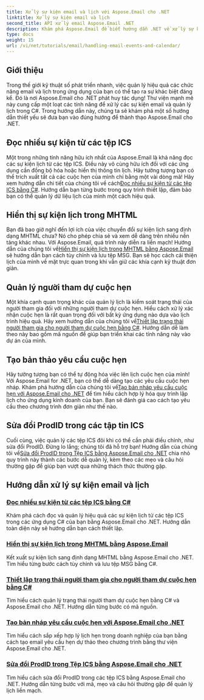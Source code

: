 ```yaml
---
title: Xử lý sự kiện email và lịch với Aspose.Email cho .NET
linktitle: Xử lý sự kiện email và lịch
second_title: API xử lý email Aspose.Email .NET
description: Khám phá Aspose.Email để biết hướng dẫn .NET về xử lý sự kiện email và quản lý lịch. Tìm hiểu các kỹ thuật để nâng cao hiệu quả ứng dụng C# của bạn.
type: docs
weight: 15
url: /vi/net/tutorials/email/handling-email-events-and-calendar/
---
```

## Giới thiệu

Trong thế giới kỹ thuật số phát triển nhanh, việc quản lý hiệu quả các chức năng email và lịch trong ứng dụng của bạn có thể tạo ra sự khác biệt đáng kể. Đó là nơi Aspose.Email cho .NET phát huy tác dụng! Thư viện mạnh mẽ này cung cấp một loạt các tính năng để xử lý các sự kiện email và quản lý lịch trong C#. Trong hướng dẫn này, chúng ta sẽ khám phá một số hướng dẫn thiết yếu sẽ đưa bạn vào đúng hướng để thành thạo Aspose.Email cho .NET.

## Đọc nhiều sự kiện từ các tệp ICS

Một trong những tính năng hữu ích nhất của Aspose.Email là khả năng đọc các sự kiện lịch từ các tệp ICS. Điều này vô cùng hữu ích đối với các ứng dụng cần đồng bộ hóa hoặc hiển thị thông tin lịch. Hãy tưởng tượng bạn có thể trích xuất tất cả các cuộc hẹn của mình chỉ bằng một vài dòng mã! Hãy xem hướng dẫn chi tiết của chúng tôi về cách[Đọc nhiều sự kiện từ các tệp ICS bằng C#](./read-multiple-events-from-ics-files-with-csharp/). Hướng dẫn bạn từng bước trong quy trình thiết lập, đảm bảo bạn có thể quản lý dữ liệu lịch của mình một cách hiệu quả. 

## Hiển thị sự kiện lịch trong MHTML 

 Bạn đã bao giờ nghĩ đến lợi ích của việc chuyển đổi sự kiện lịch sang định dạng MHTML chưa? Nó cho phép chia sẻ và xem dễ dàng trên nhiều nền tảng khác nhau. Với Aspose.Email, quá trình này diễn ra liền mạch! Hướng dẫn của chúng tôi về[Hiển thị sự kiện lịch trong MHTML bằng Aspose.Email](./render-calendar-events-in-mhtml/) sẽ hướng dẫn bạn cách tùy chỉnh và lưu tệp MSG. Bạn sẽ học cách cải thiện lịch của mình về mặt trực quan trong khi vẫn giữ các khía cạnh kỹ thuật đơn giản.

## Quản lý người tham dự cuộc hẹn

Một khía cạnh quan trọng khác của quản lý lịch là kiểm soát trạng thái của người tham gia đối với những người tham dự cuộc hẹn. Hiểu cách xử lý xác nhận cuộc hẹn là rất quan trọng đối với bất kỳ ứng dụng nào dựa vào lịch trình hiệu quả. Hãy xem hướng dẫn của chúng tôi về[Thiết lập trạng thái người tham gia cho người tham dự cuộc hẹn bằng C#](./setting-participant-status-for-appointment-attendees/). Hướng dẫn dễ làm theo này bao gồm mã nguồn để giúp bạn triển khai các tính năng này vào dự án của mình.

## Tạo bản thảo yêu cầu cuộc hẹn 

 Hãy tưởng tượng bạn có thể tự động hóa việc lên lịch cuộc hẹn của mình! Với Aspose.Email for .NET, bạn có thể dễ dàng tạo các yêu cầu cuộc hẹn nháp. Khám phá hướng dẫn của chúng tôi về[Tạo bản nháp yêu cầu cuộc hẹn với Aspose.Email cho .NET](./creating-draft-appointment-request/) để tìm hiểu cách hợp lý hóa quy trình lập lịch cho ứng dụng kinh doanh của bạn. Bạn sẽ đánh giá cao cách tạo yêu cầu theo chương trình đơn giản như thế nào.

## Sửa đổi ProdID trong các tập tin ICS 

Cuối cùng, việc quản lý các tệp ICS đôi khi có thể cần phải điều chỉnh, như sửa đổi ProdID. Đừng lo lắng; chúng tôi đã hỗ trợ bạn! Hướng dẫn của chúng tôi về[Sửa đổi ProdID trong Tệp ICS bằng Aspose.Email cho .NET](./modify-prodid-in-ics-files/) chia nhỏ quy trình này thành các bước dễ quản lý, kèm theo các mẹo và câu hỏi thường gặp để giúp bạn vượt qua những thách thức thường gặp.

## Hướng dẫn xử lý sự kiện email và lịch
### [Đọc nhiều sự kiện từ các tệp ICS bằng C#](./read-multiple-events-from-ics-files-with-csharp/)
Khám phá cách đọc và quản lý hiệu quả các sự kiện lịch từ các tệp ICS trong các ứng dụng C# của bạn bằng Aspose.Email cho .NET. Hướng dẫn toàn diện này sẽ hướng dẫn bạn cách thiết lập.
### [Hiển thị sự kiện lịch trong MHTML bằng Aspose.Email](./render-calendar-events-in-mhtml/)
Kết xuất sự kiện lịch sang định dạng MHTML bằng Aspose.Email cho .NET. Tìm hiểu từng bước cách tùy chỉnh và lưu tệp MSG bằng C#.
### [Thiết lập trạng thái người tham gia cho người tham dự cuộc hẹn bằng C#](./setting-participant-status-for-appointment-attendees/)
Tìm hiểu cách quản lý trạng thái người tham dự cuộc hẹn bằng C# và Aspose.Email cho .NET. Hướng dẫn từng bước có mã nguồn.
### [Tạo bản nháp yêu cầu cuộc hẹn với Aspose.Email cho .NET](./creating-draft-appointment-request/)
Tìm hiểu cách sắp xếp hợp lý lịch hẹn trong doanh nghiệp của bạn bằng cách tạo email yêu cầu hẹn dự thảo theo chương trình bằng thư viện Aspose.Email cho .NET.
### [Sửa đổi ProdID trong Tệp ICS bằng Aspose.Email cho .NET](./modify-prodid-in-ics-files/)
Tìm hiểu cách sửa đổi ProdID trong các tệp ICS bằng Aspose.Email cho .NET. Hướng dẫn từng bước với mã, mẹo và câu hỏi thường gặp để quản lý lịch liền mạch.